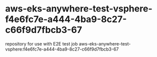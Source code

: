 # aws-eks-anywhere-test-vsphere-f4e6fc7e-a444-4ba9-8c27-c66f9d7fbcb3-67
repository for use with E2E test job aws-eks-anywhere-test-vsphere:f4e6fc7e-a444-4ba9-8c27-c66f9d7fbcb3-67
